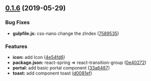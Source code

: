 ## [0.1.6](https://github.com/worldzhao/dora-ui/compare/4e54fd6...v0.1.6) (2019-05-29)


### Bug Fixes

* **gulpfile.js:** css-nano change the zIndex ([7589535](https://github.com/worldzhao/dora-ui/commit/7589535))


### Features

* **icon:** add Icon ([4e54fd6](https://github.com/worldzhao/dora-ui/commit/4e54fd6))
* **package.json:** react-spring => react-transition-group ([0e40272](https://github.com/worldzhao/dora-ui/commit/0e40272))
* **portal:** add basic portal component ([33a6487](https://github.com/worldzhao/dora-ui/commit/33a6487))
* **toast:** add component toast ([d0081ef](https://github.com/worldzhao/dora-ui/commit/d0081ef))



